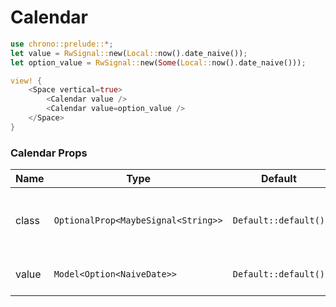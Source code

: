 # Calendar

```rust demo
use chrono::prelude::*;
let value = RwSignal::new(Local::now().date_naive());
let option_value = RwSignal::new(Some(Local::now().date_naive()));

view! {
    <Space vertical=true>
        <Calendar value />
        <Calendar value=option_value />
    </Space>
}
```

### Calendar Props

| Name  | Type                                | Default              | Desciption                                  |
| ----- | ----------------------------------- | -------------------- | ------------------------------------------- |
| class | `OptionalProp<MaybeSignal<String>>` | `Default::default()` | Addtional classes for the calendar element. |
| value | `Model<Option<NaiveDate>>`          | `Default::default()` | Set the calendar value                      |
